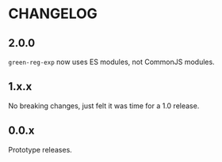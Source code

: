 # CHANGELOG

## 2.0.0

`green-reg-exp` now uses ES modules, not CommonJS modules.

## 1.x.x

No breaking changes, just felt it was time for a 1.0 release.

## 0.0.x

Prototype releases.
